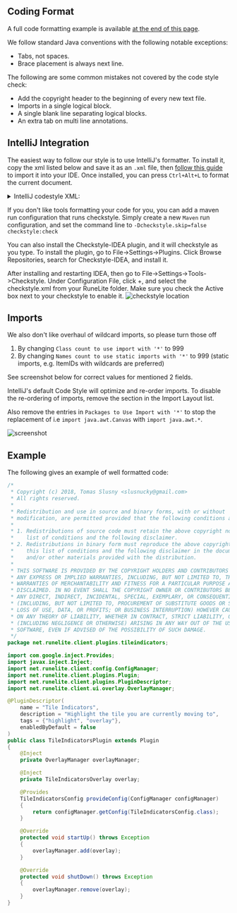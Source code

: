 ## Coding Format
A full code formatting example is available [at the end of this page](#example).

We follow standard Java conventions with the following notable exceptions:
* Tabs, not spaces.
* Brace placement is always next line.

The following are some common mistakes not covered by the code style check:
* Add the copyright header to the beginning of every new text file.
* Imports in a single logical block.
* A single blank line separating logical blocks.
* An extra tab on multi line annotations.

## IntelliJ Integration

The easiest way to follow our style is to use IntelliJ's formatter. To install it, copy the xml listed below and save it as an `.xml` file, then [follow this guide](https://www.jetbrains.com/help/idea/configuring-code-style.html#import-code-style) to import it into your IDE. Once installed, you can press `Ctrl+Alt+L` to format the current document.

<details>
  <summary>IntelliJ codestyle XML:</summary>

```xml
<code_scheme name="RuneLite" version="173">
  <option name="AUTODETECT_INDENTS" value="false" />
  <option name="OTHER_INDENT_OPTIONS">
    <value>
      <option name="USE_TAB_CHARACTER" value="true" />
    </value>
  </option>
  <option name="LINE_SEPARATOR" value="&#xA;" />
  <JavaCodeStyleSettings>
    <option name="LAYOUT_STATIC_IMPORTS_SEPARATELY" value="false" />
    <option name="CLASS_COUNT_TO_USE_IMPORT_ON_DEMAND" value="999" />
    <option name="NAMES_COUNT_TO_USE_IMPORT_ON_DEMAND" value="10" />
    <option name="PACKAGES_TO_USE_IMPORT_ON_DEMAND">
      <value />
    </option>
    <option name="IMPORT_LAYOUT_TABLE">
      <value>
        <package name="" withSubpackages="true" static="false" />
      </value>
    </option>
  </JavaCodeStyleSettings>
  <XML>
    <option name="XML_LEGACY_SETTINGS_IMPORTED" value="true" />
  </XML>
  <codeStyleSettings language="JAVA">
    <option name="BRACE_STYLE" value="2" />
    <option name="CLASS_BRACE_STYLE" value="2" />
    <option name="METHOD_BRACE_STYLE" value="2" />
    <option name="ELSE_ON_NEW_LINE" value="true" />
    <option name="CATCH_ON_NEW_LINE" value="true" />
    <option name="FINALLY_ON_NEW_LINE" value="true" />
    <option name="IF_BRACE_FORCE" value="3" />
    <option name="DOWHILE_BRACE_FORCE" value="3" />
    <option name="WHILE_BRACE_FORCE" value="3" />
    <option name="FOR_BRACE_FORCE" value="3" />
    <indentOptions>
      <option name="CONTINUATION_INDENT_SIZE" value="4" />
      <option name="USE_TAB_CHARACTER" value="true" />
    </indentOptions>
    <arrangement>
      <groups>
        <group>
          <type>GETTERS_AND_SETTERS</type>
          <order>KEEP</order>
        </group>
        <group>
          <type>OVERRIDDEN_METHODS</type>
          <order>BY_NAME</order>
        </group>
      </groups>
    </arrangement>
  </codeStyleSettings>
  <codeStyleSettings language="Python">
    <indentOptions>
      <option name="USE_TAB_CHARACTER" value="true" />
    </indentOptions>
  </codeStyleSettings>
  <codeStyleSettings language="XML">
    <indentOptions>
      <option name="USE_TAB_CHARACTER" value="true" />
    </indentOptions>
  </codeStyleSettings>
</code_scheme>
```
</details>

If you don't like tools formatting your code for you, you can add a maven run configuration that runs checkstyle.
Simply create a new `Maven` run configuration, and set the command line to `-Dcheckstyle.skip=false checkstyle:check`

You can also install the Checkstyle-IDEA plugin, and it will checkstyle as you type. To install the plugin, go to File->Settings->Plugins. Click Browse Repositories, search for Checkstyle-IDEA, and install it.

After installing and restarting IDEA, then go to File->Settings->Tools->Checkstyle. Under Configuration File, click +, and select the checkstyle.xml from your RuneLite folder. Make sure you check the Active box next to your checkstyle to enable it.
![checkstyle location](https://i.imgur.com/9gWqQjm.png)

## Imports

We also don't like overhaul of wildcard imports, so please turn those off
1. By changing `Class count to use import with '*'` to 999
2. By changing `Names count to use static imports with '*'` to 999 (static imports, e.g. ItemIDs with wildcards are preferred)

See screenshot below for correct values for mentioned 2 fields.

IntelliJ's default Code Style will optimize and re-order imports. To disable the re-ordering of imports, remove the section in the Import Layout list. 

Also remove the entries in `Packages to Use Import with '*'` to stop the replacement of i.e `import java.awt.Canvas` with `import java.awt.*`.

![screenshot](https://i.imgur.com/XlJzIKv.png)

## Example

The following gives an example of well formatted code:

```java
/*
 * Copyright (c) 2018, Tomas Slusny <slusnucky@gmail.com>
 * All rights reserved.
 *
 * Redistribution and use in source and binary forms, with or without
 * modification, are permitted provided that the following conditions are met:
 *
 * 1. Redistributions of source code must retain the above copyright notice, this
 *    list of conditions and the following disclaimer.
 * 2. Redistributions in binary form must reproduce the above copyright notice,
 *    this list of conditions and the following disclaimer in the documentation
 *    and/or other materials provided with the distribution.
 *
 * THIS SOFTWARE IS PROVIDED BY THE COPYRIGHT HOLDERS AND CONTRIBUTORS "AS IS" AND
 * ANY EXPRESS OR IMPLIED WARRANTIES, INCLUDING, BUT NOT LIMITED TO, THE IMPLIED
 * WARRANTIES OF MERCHANTABILITY AND FITNESS FOR A PARTICULAR PURPOSE ARE
 * DISCLAIMED. IN NO EVENT SHALL THE COPYRIGHT OWNER OR CONTRIBUTORS BE LIABLE FOR
 * ANY DIRECT, INDIRECT, INCIDENTAL, SPECIAL, EXEMPLARY, OR CONSEQUENTIAL DAMAGES
 * (INCLUDING, BUT NOT LIMITED TO, PROCUREMENT OF SUBSTITUTE GOODS OR SERVICES;
 * LOSS OF USE, DATA, OR PROFITS; OR BUSINESS INTERRUPTION) HOWEVER CAUSED AND
 * ON ANY THEORY OF LIABILITY, WHETHER IN CONTRACT, STRICT LIABILITY, OR TORT
 * (INCLUDING NEGLIGENCE OR OTHERWISE) ARISING IN ANY WAY OUT OF THE USE OF THIS
 * SOFTWARE, EVEN IF ADVISED OF THE POSSIBILITY OF SUCH DAMAGE.
 */
package net.runelite.client.plugins.tileindicators;

import com.google.inject.Provides;
import javax.inject.Inject;
import net.runelite.client.config.ConfigManager;
import net.runelite.client.plugins.Plugin;
import net.runelite.client.plugins.PluginDescriptor;
import net.runelite.client.ui.overlay.OverlayManager;

@PluginDescriptor(
	name = "Tile Indicators",
	description = "Highlight the tile you are currently moving to",
	tags = {"highlight", "overlay"},
	enabledByDefault = false
)
public class TileIndicatorsPlugin extends Plugin
{
	@Inject
	private OverlayManager overlayManager;

	@Inject
	private TileIndicatorsOverlay overlay;

	@Provides
	TileIndicatorsConfig provideConfig(ConfigManager configManager)
	{
		return configManager.getConfig(TileIndicatorsConfig.class);
	}

	@Override
	protected void startUp() throws Exception
	{
		overlayManager.add(overlay);
	}

	@Override
	protected void shutDown() throws Exception
	{
		overlayManager.remove(overlay);
	}
}
```
